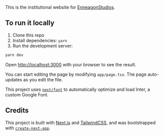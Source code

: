
This is the institutional website for [EnneagonStudios](https://www.enneagonstudios.com/).

## To run it locally

1. Clone this repo
2. Install dependencies: `yarn`
3. Run the development server:

```bash
yarn dev
```

Open [http://localhost:3000](http://localhost:3000) with your browser to see the result.

You can start editing the page by modifying `app/page.tsx`. The page auto-updates as you edit the file.

This project uses [`next/font`](https://nextjs.org/docs/basic-features/font-optimization) to automatically optimize and load Inter, a custom Google Font.


## Credits
This project is built with [Next.js](https://nextjs.org/) and [TailwindCSS](https://tailwindcss.com/), and was bootstrapped with [`create-next-app`](https://github.com/vercel/next.js/tree/canary/packages/create-next-app).
